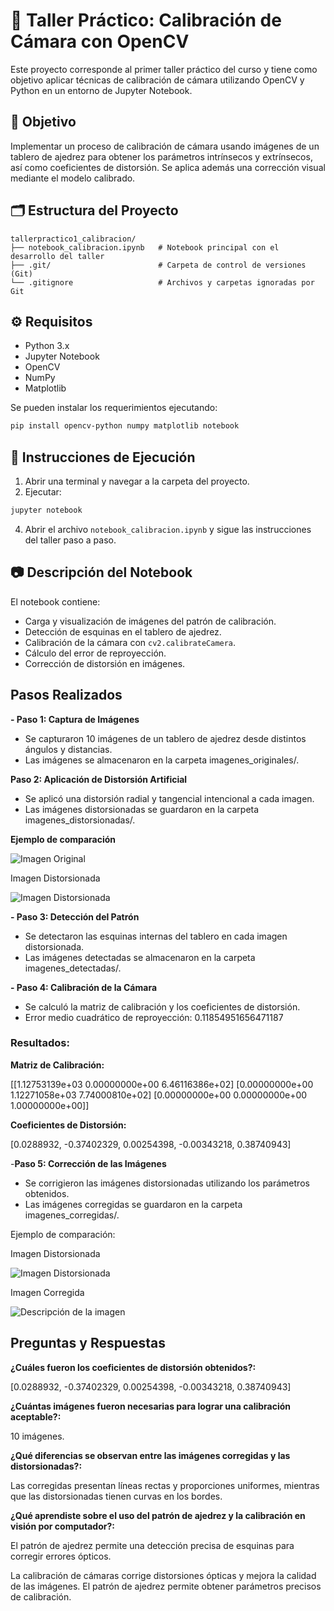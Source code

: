 # 📸 Taller Práctico: Calibración de Cámara con OpenCV

Este proyecto corresponde al primer taller práctico del curso y tiene como objetivo aplicar técnicas de calibración de cámara utilizando OpenCV y Python en un entorno de Jupyter Notebook.

## 🎯 Objetivo

Implementar un proceso de calibración de cámara usando imágenes de un tablero de ajedrez para obtener los parámetros intrínsecos y extrínsecos, así como coeficientes de distorsión. Se aplica además una corrección visual mediante el modelo calibrado.

## 🗂 Estructura del Proyecto

```
tallerpractico1_calibracion/
├── notebook_calibracion.ipynb   # Notebook principal con el desarrollo del taller
├── .git/                        # Carpeta de control de versiones (Git)
└── .gitignore                   # Archivos y carpetas ignoradas por Git
```

## ⚙️ Requisitos

- Python 3.x
- Jupyter Notebook
- OpenCV
- NumPy
- Matplotlib

Se pueden instalar los requerimientos ejecutando:

```bash
pip install opencv-python numpy matplotlib notebook
```

## 🚀 Instrucciones de Ejecución

1. Abrir una terminal y navegar a la carpeta del proyecto.
2. Ejecutar:

```bash
jupyter notebook
```

4. Abrir el archivo `notebook_calibracion.ipynb` y sigue las instrucciones del taller paso a paso.

## 📷 Descripción del Notebook

El notebook contiene:

- Carga y visualización de imágenes del patrón de calibración.
- Detección de esquinas en el tablero de ajedrez.
- Calibración de la cámara con `cv2.calibrateCamera`.
- Cálculo del error de reproyección.
- Corrección de distorsión en imágenes.

## Pasos Realizados

**- Paso 1: Captura de Imágenes**
- Se capturaron 10 imágenes de un tablero de ajedrez desde distintos ángulos y distancias.
- Las imágenes se almacenaron en la carpeta imagenes_originales/.

**Paso 2: Aplicación de Distorsión Artificial**
- Se aplicó una distorsión radial y tangencial intencional a cada imagen.
- Las imágenes distorsionadas se guardaron en la carpeta imagenes_distorsionadas/.

**Ejemplo de comparación**

![Imagen Original](1.jpeg)

Imagen Distorsionada

![Imagen Distorsionada](1distorsionada.jpeg)

**- Paso 3: Detección del Patrón**

- Se detectaron las esquinas internas del tablero en cada imagen distorsionada.
- Las imágenes detectadas se almacenaron en la carpeta imagenes_detectadas/.

**- Paso 4: Calibración de la Cámara**

- Se calculó la matriz de calibración y los coeficientes de distorsión.
- Error medio cuadrático de reproyección: 0.11854951656471187

### Resultados:

**Matriz de Calibración:**

[[1.12753139e+03 0.00000000e+00 6.46116386e+02]
[0.00000000e+00 1.12271058e+03 7.74000810e+02]
[0.00000000e+00 0.00000000e+00 1.00000000e+00]]

**Coeficientes de Distorsión:**

[0.0288932, -0.37402329, 0.00254398, -0.00343218, 0.38740943]
    
-**Paso 5: Corrección de las Imágenes**
- Se corrigieron las imágenes distorsionadas utilizando los parámetros obtenidos.
- Las imágenes corregidas se guardaron en la carpeta imagenes_corregidas/.

Ejemplo de comparación:

Imagen Distorsionada

![Imagen Distorsionada](1distorsionada.jpeg)

Imagen Corregida

![Descripción de la imagen](1corregida.jpeg)

## Preguntas y Respuestas

**¿Cuáles fueron los coeficientes de distorsión obtenidos?:**
 
 [0.0288932, -0.37402329, 0.00254398, -0.00343218, 0.38740943]

**¿Cuántas imágenes fueron necesarias para lograr una calibración aceptable?:**

10 imágenes.

**¿Qué diferencias se observan entre las imágenes corregidas y las distorsionadas?:** 

Las corregidas presentan líneas rectas y proporciones uniformes, mientras que las distorsionadas tienen curvas en los bordes.

**¿Qué aprendiste sobre el uso del patrón de ajedrez y la calibración en visión por computador?:** 

El patrón de ajedrez permite una detección precisa de esquinas para corregir errores ópticos.

La calibración de cámaras corrige distorsiones ópticas y mejora la calidad de las imágenes. El patrón de ajedrez permite obtener parámetros precisos de calibración.
